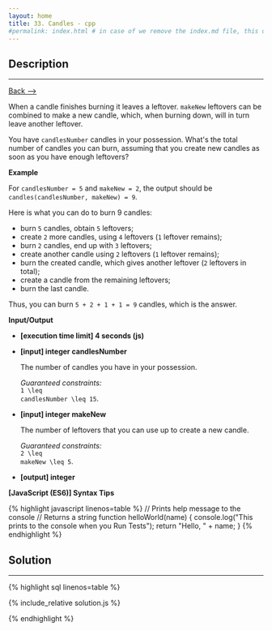 ```yaml
---
layout: home
title: 33. Candles - cpp
#permalink: index.html # in case of we remove the index.md file, this doc will be the index page
---
```


<div class="row">
<div class="columnStmt" markdown="1">

## Description

---

[Back --> ](../README.md)

When a candle finishes burning it leaves a leftover. <code>makeNew</code> leftovers can be combined to make a new candle, which, when burning down, will in turn leave another leftover.

You have <code>candlesNumber</code> candles in your possession. What's the total number of candles you can burn, assuming that you create new candles as soon as you have enough leftovers?

**Example**

For <code>candlesNumber = 5</code> and <code>makeNew = 2</code>, the output should be
<code>candles(candlesNumber, makeNew) = 9</code>.

Here is what you can do to burn 9 candles:

- burn <code>5</code> candles, obtain <code>5</code> leftovers;
- create <code>2</code> more candles, using <code>4</code> leftovers (<code>1</code> leftover remains);
- burn <code>2</code> candles, end up with <code>3</code> leftovers;
- create another candle using <code>2</code> leftovers (<code>1</code> leftover remains);
- burn the created candle, which gives another leftover (<code>2</code> leftovers in total);
- create a candle from the remaining leftovers;
- burn the last candle.

Thus, you can burn <code>5 + 2 + 1 + 1 = 9</code> candles, which is the answer.

**Input/Output**

- **[execution time limit] 4 seconds (js)**

- **[input] integer candlesNumber**

  The number of candles you have in your possession.

  _Guaranteed constraints:_<br>
  <code type='math/tex'>1 \leq candlesNumber \leq 15</code>.

- **[input] integer makeNew**

  The number of leftovers that you can use up to create a new candle.

  _Guaranteed constraints:_<br>
  <code type='math/tex'>2 \leq makeNew \leq 5</code>.

- **[output] integer**

**[JavaScript (ES6)] Syntax Tips**

{% highlight javascript linenos=table %}
// Prints help message to the console
// Returns a string
function helloWorld(name) {
console.log("This prints to the console when you Run Tests");
return "Hello, " + name;
}
{% endhighlight %}

</div>
<div class="columnSol" markdown="1">

## Solution

---

{% highlight sql linenos=table %}

{% include_relative solution.js %}

{% endhighlight %}

</div>
</div>
